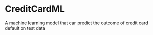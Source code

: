# CreditCardML
A machine learning model that can predict the outcome of credit card default on test data
